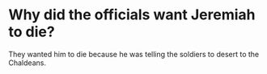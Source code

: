 # Why did the officials want Jeremiah to die?

They wanted him to die because he was telling the soldiers to desert to the Chaldeans.
